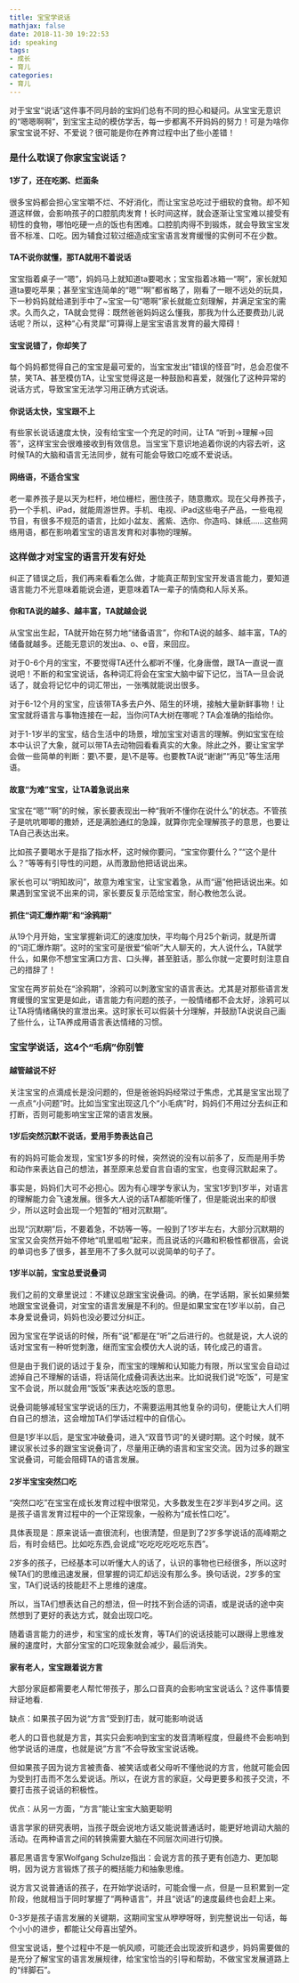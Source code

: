 ```yaml
---
title: 宝宝学说话
mathjax: false
date: 2018-11-30 19:22:53
id: speaking
tags:
- 成长
- 育儿
categories:
- 育儿
---
```


对于宝宝“说话”这件事不同月龄的宝妈们总有不同的担心和疑问。从宝宝无意识的“嗯嗯啊啊”，到宝宝主动的模仿学舌，每一步都离不开妈妈的努力！可是为啥你家宝宝说不好、不爱说？很可能是你在养育过程中出了些小差错！

<!---more--->

### 是什么耽误了你家宝宝说话？

#### 1岁了，还在吃粥、烂面条

很多宝妈都会担心宝宝嚼不烂、不好消化，而让宝宝总吃过于细软的食物。却不知道这样做，会影响孩子的口腔肌肉发育！长时间这样，就会逐渐让宝宝难以接受有韧性的食物，哪怕吃硬一点的饭也有困难。口腔肌肉得不到锻炼，就会导致宝宝发音不标准、口吃。因为辅食过软过细造成宝宝语言发育缓慢的实例可不在少数。

#### TA不说你就懂，那TA就用不着说话

宝宝指着桌子一“嗯”，妈妈马上就知道ta要喝水；宝宝指着冰箱一“啊”，家长就知道ta要吃苹果；甚至宝宝连简单的“嗯”“啊”都省略了，刚看了一眼不远处的玩具，下一秒妈妈就给递到手中了~宝宝一句“嗯啊”家长就能立刻理解，并满足宝宝的需求。久而久之，TA就会觉得：既然爸爸妈妈这么懂我，那我为什么还要费劲儿说话呢？所以，这种“心有灵犀”可算得上是宝宝语言发育的最大障碍！

#### 宝宝说错了，你却笑了

每个妈妈都觉得自己的宝宝是最可爱的，当宝宝发出“错误的怪音”时，总会忍俊不禁，笑TA、甚至模仿TA，让宝宝觉得这是一种鼓励和喜爱，就强化了这种异常的说话方式，导致宝宝无法学习用正确方式说话。

#### 你说话太快，宝宝跟不上

有些家长说话速度太快，没有给宝宝一个充足的时间，让TA “听到→理解→回答”，这样宝宝会很难接收到有效信息。当宝宝下意识地追着你说的内容去听，这时候TA的大脑和语言无法同步，就有可能会导致口吃或不爱说话。

#### 网络语，不适合宝宝

老一辈养孩子是以天为栏杆，地位栅栏，圈住孩子，随意撒欢。现在父母养孩子，扔一个手机、iPad，就能周游世界。手机、电视、iPad这些电子产品，一些电视节目，有很多不规范的语言，比如小盆友、酱紫、选你、你造吗、妹纸……这些网络用语，都在影响着宝宝的语言发育和对事物的理解。

### 这样做才对宝宝的语言开发有好处

纠正了错误之后，我们再来看看怎么做，才能真正帮到宝宝开发语言能力，要知道语言能力不光意味着能说会道，更意味着TA一辈子的情商和人际关系。

#### 你和TA说的越多、越丰富，TA就越会说

从宝宝出生起，TA就开始在努力地“储备语言”，你和TA说的越多、越丰富，TA的储备就越多。还能无意识的发出a、o、e音，来回应。

对于0-6个月的宝宝，不要觉得TA还什么都听不懂，化身唐僧，跟TA一直说一直说吧！不断的和宝宝说话，各种词汇将会在宝宝大脑中留下记忆，当TA一旦会说话了，就会将记忆中的词汇带出，一张嘴就能说出很多。

对于6-12个月的宝宝，应该带TA多去户外、陌生的环境，接触大量新鲜事物！让宝宝就将语言与事物连接在一起，当你问TA大树在哪呢？TA会准确的指给你。

对于1-1岁半的宝宝，结合生活中的场景，增加宝宝对语言的理解。例如宝宝在绘本中认识了大象，就可以带TA去动物园看看真实的大象。除此之外，要让宝宝学会做一些简单的判断：要\不要，是\不是等。也要教TA说“谢谢”“再见”等生活用语。

#### 故意“为难”宝宝，让TA着急说出来

宝宝在“嗯”“啊”的时候，家长要表现出一种“我听不懂你在说什么”的状态。不管孩子是吭吭唧唧的撒娇，还是满脸通红的急躁，就算你完全理解孩子的意思，也要让TA自己表达出来。

比如孩子要喝水于是指了指水杯，这时候你要问，“宝宝你要什么？”“这个是什么？”等等有引导性的问题，从而激励他把话说出来。

家长也可以“明知故问”，故意为难宝宝，让宝宝着急，从而“逼”他把话说出来。如果遇到宝宝说不出来的词，家长要反复示范给宝宝，耐心教他怎么说。

#### 抓住“词汇爆炸期”和“涂鸦期”

从19个月开始，宝宝掌握新词汇的速度加快，平均每个月25个新词，就是所谓的“词汇爆炸期”。这时的宝宝可是很爱“偷听”大人聊天的，大人说什么，TA就学什么，如果你不想宝宝满口方言、口头禅，甚至脏话，那么你就一定要时刻注意自己的措辞了！

宝宝在两岁前处在“涂鸦期”，涂鸦可以刺激宝宝的语言表达。尤其是对那些语言发育缓慢的宝宝更是如此，语言能力有问题的孩子，一般情绪都不会太好，涂鸦可以让TA将情绪痛快的宣泄出来。这时家长可以假装十分理解，并鼓励TA说说自己画了些什么，让TA养成用语言表达情绪的习惯。

### 宝宝学说话，这4个“毛病”你别管

#### 越管越说不好

关注宝宝的点滴成长是没问题的，但是爸爸妈妈经常过于焦虑，尤其是宝宝出现了一点点“小问题”时。比如当宝宝出现这几个“小毛病”时，妈妈们不用过分去纠正和打断，否则可能影响宝宝正常的语言发展。

#### 1岁后突然沉默不说话，爱用手势表达自己

有的妈妈可能会发现，宝宝1岁多的时候，突然说的没有以前多了，反而是用手势和动作来表达自己的想法，甚至原来总爱自言自语的宝宝，也变得沉默起来了。

事实是，妈妈们大可不必担心。因为有心理学专家认为，宝宝1岁到1岁半，对语言的理解能力会飞速发展。很多大人说的话TA都能听懂了，但是能说出来的却很少，所以这时会出现一个短暂的“相对沉默期”。

出现“沉默期”后，不要着急，不妨等一等。一般到了1岁半左右，大部分沉默期的宝宝又会突然开始不停地“叽里呱啦”起来，而且说话的兴趣和积极性都很高，会说的单词也多了很多，甚至用不了多久就可以说简单的句子了。   

#### 1岁半以前，宝宝总爱说叠词

我们之前的文章里说过：不建议总跟宝宝说叠词。的确，在学话期，家长如果频繁地跟宝宝说叠词，对宝宝的语言发展是不利的。但是如果宝宝在1岁半以前，自己本身爱说叠词，妈妈也没必要过分纠正。

因为宝宝在学说话的时候，所有“说”都是在“听”之后进行的。也就是说，大人说的话对宝宝有一种听觉刺激，继而宝宝会模仿大人说的话，转化成己的语言。

但是由于我们说的话过于复杂，而宝宝的理解和认知能力有限，所以宝宝会自动过滤掉自己不理解的话语，将话简化成叠词表达出来。比如说我们说“吃饭”，可是宝宝不会说，所以就会用“饭饭”来表达吃饭的意思。

说叠词能够减轻宝宝学说话的压力，不需要运用其他复杂的词句，便能让大人们明白自己的想法，这会增加TA们学话过程中的自信心。

但是1岁半以后，是宝宝冲破叠词，进入“双音节词”的关键时期。这个时候，就不建议家长过多的跟宝宝说叠词了，尽量用正确的语言和宝宝交流。因为过多的跟宝宝说叠词，可能会阻碍TA的语言发展。

#### 2岁半宝宝突然口吃

“突然口吃”在宝宝在成长发育过程中很常见，大多数发生在2岁半到4岁之间。这是孩子语言发育过程中的一个正常现象，一般称为“成长性口吃”。

具体表现是：原来说话一直很流利，也很清楚，但是到了2岁多学说话的高峰期之后，有时会结巴。比如吃东西,会说成“吃吃吃吃吃吃东西”。

2岁多的孩子，已经基本可以听懂大人的话了，认识的事物也已经很多，所以这时候TA们的思维迅速发展，但掌握的词汇却远没有那么多。换句话说，2岁多的宝宝，TA们说话的技能赶不上思维的速度。

所以，当TA们想表达自己的想法，但一时找不到合适的词语，或是说话的途中突然想到了更好的表达方式，就会出现口吃。

随着语言能力的进步，和宝宝的成长发育，等TA们的说话技能可以跟得上思维发展的速度时，大部分宝宝的口吃现象就会减少，最后消失。

#### 家有老人，宝宝跟着说方言

大部分家庭都需要老人帮忙带孩子，那么口音真的会影响宝宝说话么？这件事情要辩证地看.

缺点：如果孩子因为说“方言”受到打击，就可能影响说话

老人的口音也就是方言，其实只会影响到宝宝的发音清晰程度，但最终不会影响到他学说话的进度，也就是说“方言”不会导致宝宝说话晚。

但如果孩子因为说方言被责备、被笑话或者父母听不懂他说的方言，他就可能会因为受到打击而不怎么爱说话。所以，在说方言的家庭，父母更要多和孩子交流，不要打击孩子说话的积极性。

优点：从另一方面，“方言”能让宝宝大脑更聪明

语言学家的研究表明，当孩子既会说地方话又能说普通话时，能更好地调动大脑的活动。在两种语言之间的转换需要大脑在不同层次间进行切换。

慕尼黑语言专家Wolfgang Schulze指出：会说方言的孩子更有创造力、更加聪明，因为说方言锻炼了孩子的概括能力和抽象思维。

说方言又说普通话的孩子，在开始学说话时，可能会慢一点，但是一旦积累到一定阶段，他就相当于同时掌握了“两种语言”，并且“说话”的速度最终也会赶上来。

0-3岁是孩子语言发展的关键期，这期间宝宝从咿咿呀呀，到完整说出一句话，每个小小的进步，都能让父母喜出望外。

但宝宝说话，整个过程中不是一帆风顺，可能还会出现波折和退步，妈妈需要做的是充分了解宝宝的语言发展规律，给宝宝恰当的引导和帮助，不做宝宝发展道路上的“绊脚石”。
